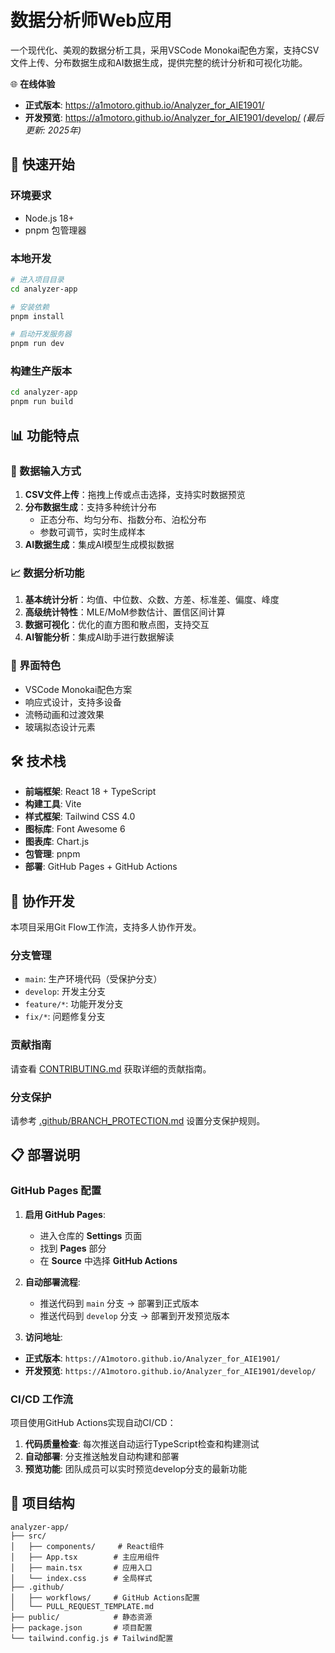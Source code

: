 ﻿# 数据分析师Web应用

一个现代化、美观的数据分析工具，采用VSCode Monokai配色方案，支持CSV文件上传、分布数据生成和AI数据生成，提供完整的统计分析和可视化功能。

🌐 **在线体验**
- **正式版本**: https://a1motoro.github.io/Analyzer_for_AIE1901/
- **开发预览**: https://a1motoro.github.io/Analyzer_for_AIE1901/develop/ *(最后更新: 2025年)*

## 🚀 快速开始

### 环境要求
- Node.js 18+
- pnpm 包管理器

### 本地开发
```bash
# 进入项目目录
cd analyzer-app

# 安装依赖
pnpm install

# 启动开发服务器
pnpm run dev
```

### 构建生产版本
```bash
cd analyzer-app
pnpm run build
```

## 📊 功能特点

### 🎯 数据输入方式
1. **CSV文件上传**：拖拽上传或点击选择，支持实时数据预览
2. **分布数据生成**：支持多种统计分布
   - 正态分布、均匀分布、指数分布、泊松分布
   - 参数可调节，实时生成样本
3. **AI数据生成**：集成AI模型生成模拟数据

### 📈 数据分析功能
1. **基本统计分析**：均值、中位数、众数、方差、标准差、偏度、峰度
2. **高级统计特性**：MLE/MoM参数估计、置信区间计算
3. **数据可视化**：优化的直方图和散点图，支持交互
4. **AI智能分析**：集成AI助手进行数据解读

### 🎨 界面特色
- VSCode Monokai配色方案
- 响应式设计，支持多设备
- 流畅动画和过渡效果
- 玻璃拟态设计元素

## 🛠️ 技术栈

- **前端框架**: React 18 + TypeScript
- **构建工具**: Vite
- **样式框架**: Tailwind CSS 4.0
- **图标库**: Font Awesome 6
- **图表库**: Chart.js
- **包管理**: pnpm
- **部署**: GitHub Pages + GitHub Actions

## 🤝 协作开发

本项目采用Git Flow工作流，支持多人协作开发。

### 分支管理
- `main`: 生产环境代码（受保护分支）
- `develop`: 开发主分支
- `feature/*`: 功能开发分支
- `fix/*`: 问题修复分支

### 贡献指南
请查看 [CONTRIBUTING.md](CONTRIBUTING.md) 获取详细的贡献指南。

### 分支保护
请参考 [.github/BRANCH_PROTECTION.md](.github/BRANCH_PROTECTION.md) 设置分支保护规则。

## 📋 部署说明

### GitHub Pages 配置

1. **启用 GitHub Pages**:
   - 进入仓库的 **Settings** 页面
   - 找到 **Pages** 部分
   - 在 **Source** 中选择 **GitHub Actions**

2. **自动部署流程**:
   - 推送代码到 `main` 分支 → 部署到正式版本
   - 推送代码到 `develop` 分支 → 部署到开发预览版本

3. **访问地址**:
- **正式版本**: `https://A1motoro.github.io/Analyzer_for_AIE1901/`
- **开发预览**: `https://A1motoro.github.io/Analyzer_for_AIE1901/develop/`

### CI/CD 工作流

项目使用GitHub Actions实现自动CI/CD：

1. **代码质量检查**: 每次推送自动运行TypeScript检查和构建测试
2. **自动部署**: 分支推送触发自动构建和部署
3. **预览功能**: 团队成员可以实时预览develop分支的最新功能

## 📁 项目结构

```
analyzer-app/
├── src/
│   ├── components/     # React组件
│   ├── App.tsx        # 主应用组件
│   ├── main.tsx       # 应用入口
│   └── index.css      # 全局样式
├── .github/
│   ├── workflows/     # GitHub Actions配置
│   └── PULL_REQUEST_TEMPLATE.md
├── public/            # 静态资源
├── package.json       # 项目配置
└── tailwind.config.js # Tailwind配置
```
